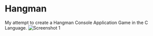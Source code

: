 # Hangman
My attempt to create a Hangman Console Application Game in the C Language.
![Screenshot 1](http://liberate-overload.iptime.org/static/stage/externals/screenshot.png)
